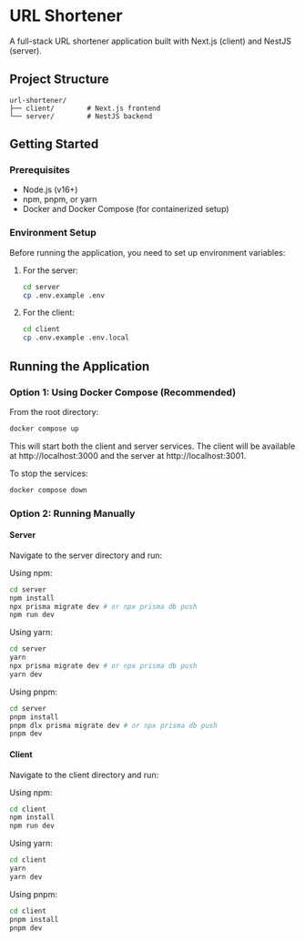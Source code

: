 # URL Shortener

A full-stack URL shortener application built with Next.js (client) and NestJS (server).

## Project Structure

```
url-shortener/
├── client/        # Next.js frontend
└── server/        # NestJS backend
```

## Getting Started

### Prerequisites

- Node.js (v16+)
- npm, pnpm, or yarn
- Docker and Docker Compose (for containerized setup)

### Environment Setup

Before running the application, you need to set up environment variables:

1. For the server:
   ```bash
   cd server
   cp .env.example .env
   ```

2. For the client:
   ```bash
   cd client
   cp .env.example .env.local
   ```

## Running the Application

### Option 1: Using Docker Compose (Recommended)

From the root directory:

```bash
docker compose up
```

This will start both the client and server services. The client will be available at http://localhost:3000 and the server at http://localhost:3001.

To stop the services:

```bash
docker compose down
```

### Option 2: Running Manually

#### Server

Navigate to the server directory and run:

Using npm:
```bash
cd server
npm install
npx prisma migrate dev # or npx prisma db push
npm run dev
```

Using yarn:
```bash
cd server
yarn
npx prisma migrate dev # or npx prisma db push
yarn dev
```

Using pnpm:
```bash
cd server
pnpm install
pnpm dlx prisma migrate dev # or npx prisma db push
pnpm dev
```

#### Client

Navigate to the client directory and run:

Using npm:
```bash
cd client
npm install
npm run dev
```

Using yarn:
```bash
cd client
yarn
yarn dev
```

Using pnpm:
```bash
cd client
pnpm install
pnpm dev
```


